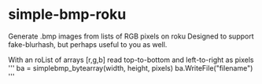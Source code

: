 # simple-bmp-roku
Generate .bmp images from lists of RGB pixels on roku
Designed to support fake-blurhash, but perhaps useful to you as well.

With an roList of arrays [r,g,b] read top-to-bottom and left-to-right as pixels
'''
ba = simplebmp_bytearray(width, height, pixels)
ba.WriteFile("filename")
'''
